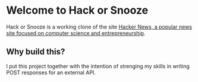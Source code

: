# Welcome to Hack or Snooze

Hack or Snooze is a working clone of the site <a href='https://news.ycombinator.com/'>Hacker News, a popular news site focused on computer science and entrepreneurship</a>. 

## Why build this?

I put this project together with the intention of strenging my skills in writing POST responses for an external API.










